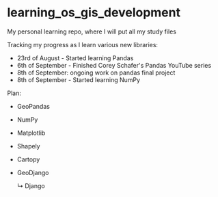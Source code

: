 # learning_os_gis_development
My personal learning repo, where I will put all my study files

Tracking my progress as I learn various new libraries:
- 23rd of August - Started learning Pandas
- 6th of September - Finished Corey Schafer's Pandas YouTube series
- 8th of September: ongoing work on pandas final project
- 8th of September - Started learning NumPy

Plan:
- GeoPandas
- NumPy
- Matplotlib
- Shapely
- Cartopy
- GeoDjango
  
  ↳ Django
